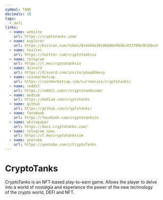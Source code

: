 ```yaml
---
symbol: TANK
decimals: 18
tags:
  - defi
links:
  - name: website
    url: https://cryptotanks.com/
  - name: explorer
    url: https://bscscan.com/token/0x4444a19c8bb86e9bdbc023709a363bbce91af33e
  - name: twitter
    url: https://twitter.com/cryptotanksio
  - name: telegram
    url: https://t.me/cryptotanksio
  - name: discord
    url: https://discord.com/invite/yGaq8Umxvy
  - name: coinmarketcap
    url: https://coinmarketcap.com/currencies/cryptotanks/
  - name: reddit
    url: https://reddit.com/r/cryptotankscom/
  - name: medium
    url: https://medium.com/cryptotanks
  - name: github
    url: https://github.com/cryptotanks/
  - name: facebook
    url: https://facebook.com/cryptotanksio
  - name: whitepaper
    url: https://docs.cryptotanks.com/
  - name: telegram_news
    url: https://t.me/cryptotankscom
  - name: youtube
    url: https://youtube.com/c/CryptoTanks
---
```


# CryptoTanks

CryptoTanks is an NFT-based play-to-earn game. Allows the player to delve into a world of nostalgia and experience the power of the new technology of the crypto world, DEFI and NFT.

